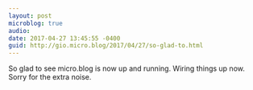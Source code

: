 ```yaml
---
layout: post
microblog: true
audio: 
date: 2017-04-27 13:45:55 -0400
guid: http://gio.micro.blog/2017/04/27/so-glad-to.html
---
```

So glad to see micro.blog is now up and running. Wiring things up now. Sorry for the extra noise. 
